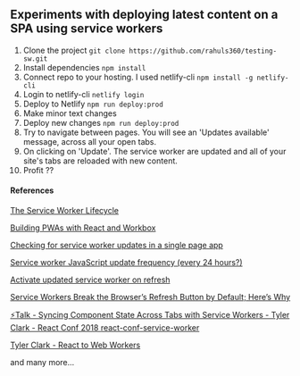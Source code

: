 ## Experiments with deploying latest content on a SPA using service workers

1. Clone the project
   `git clone https://github.com/rahuls360/testing-sw.git`
2. Install dependencies
   `npm install`
3. Connect repo to your hosting. I used netlify-cli
   `npm install -g netlify-cli`
4. Login to netlify-cli
   `netlify login`
5. Deploy to Netlify
   `npm run deploy:prod`
6. Make minor text changes
7. Deploy new changes
   `npm run deploy:prod`
8. Try to navigate between pages. You will see an 'Updates available' message, across all your open tabs.
9. On clicking on 'Update'. The service worker are updated and all of your site's tabs are reloaded with new content.
10. Profit ??

#### References

[The Service Worker Lifecycle](https://developers.google.com/web/fundamentals/primers/service-workers/lifecycle)

[Building PWAs with React and Workbox](https://www.youtube.com/watch?v=Ok2r1M1jM_M)

[Checking for service worker updates in a single page app](https://stackoverflow.com/questions/51748241/checking-for-service-worker-updates-in-a-single-page-app)

[Service worker JavaScript update frequency (every 24 hours?)](https://stackoverflow.com/questions/38843970/service-worker-javascript-update-frequency-every-24-hours)

[Activate updated service worker on refresh](https://stackoverflow.com/questions/40100922/activate-updated-service-worker-on-refresh/50535316#50535316)

[Service Workers Break the Browser’s Refresh Button by Default; Here’s Why](https://redfin.engineering/service-workers-break-the-browsers-refresh-button-by-default-here-s-why-56f9417694)

[⚡️Talk - Syncing Component State Across Tabs with Service Workers - Tyler Clark - React Conf 2018
](https://www.youtube.com/watch?v=tq4vXRT7TU0)[react-conf-service-worker](https://github.com/twclark0/react-conf-service-worker)

[Tyler Clark - React to Web Workers](https://www.youtube.com/watch?v=pcYuOOe-kbw)

and many more...
